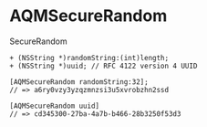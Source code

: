 AQMSecureRandom
===============

SecureRandom

```objc
+ (NSString *)randomString:(int)length;
+ (NSString *)uuid; // RFC 4122 version 4 UUID
```

```objc
[AQMSecureRandom randomString:32];
// => a6ry0vzy3yzqzmnzsi3u5xvrobzhn2ssd
```

```objc
[AQMSecureRandom uuid]
// => cd345300-27ba-4a7b-b466-28b3250f53d3
```
